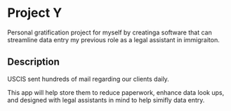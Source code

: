 # Project Y

Personal gratification project for myself by creatinga software that can streamline data entry my previous role as a legal assistant in immigraiton. 

## Description

USCIS sent hundreds of mail regarding our clients daily. 

This app will help store them to reduce paperwork, enhance data look ups, and designed with legal assistants in mind to help simifly data entry.

